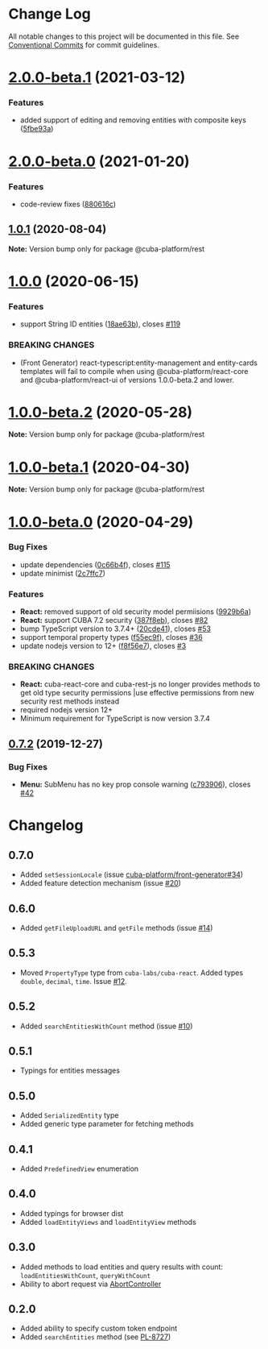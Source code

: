 # Change Log

All notable changes to this project will be documented in this file.
See [Conventional Commits](https://conventionalcommits.org) for commit guidelines.

# [2.0.0-beta.1](https://github.com/cuba-platform/frontend/tree/master/packages/cuba-rest-js/compare/@cuba-platform/rest@2.0.0-beta.0...@cuba-platform/rest@2.0.0-beta.1) (2021-03-12)


### Features

* added support of editing and removing entities with composite keys ([5fbe93a](https://github.com/cuba-platform/frontend/tree/master/packages/cuba-rest-js/commit/5fbe93a5f87f5cf586955459cf182427806e484c))





# [2.0.0-beta.0](https://github.com/cuba-platform/frontend/tree/master/packages/cuba-rest-js/compare/@cuba-platform/rest@2.0.0-dev.1...@cuba-platform/rest@2.0.0-beta.0) (2021-01-20)


### Features

* code-review fixes ([880616c](https://github.com/cuba-platform/frontend/tree/master/packages/cuba-rest-js/commit/880616c496ad88bc109c060f64ef5d8d4e40bf19))





## [1.0.1](https://github.com/cuba-platform/frontend/tree/master/packages/cuba-rest-js/compare/@cuba-platform/rest@1.0.0...@cuba-platform/rest@1.0.1) (2020-08-04)

**Note:** Version bump only for package @cuba-platform/rest





# [1.0.0](https://github.com/cuba-platform/frontend/tree/master/packages/cuba-rest-js/compare/@cuba-platform/rest@1.0.0-beta.2...@cuba-platform/rest@1.0.0) (2020-06-15)


### Features

* support String ID entities ([18ae63b](https://github.com/cuba-platform/frontend/tree/master/packages/cuba-rest-js/commit/18ae63baf80d6e353da276a3ec96ef1c1aa53849)), closes [#119](https://github.com/cuba-platform/frontend/tree/master/packages/cuba-rest-js/issues/119)


### BREAKING CHANGES

* (Front Generator) react-typescript:entity-management and entity-cards
templates will fail to compile when using @cuba-platform/react-core and
@cuba-platform/react-ui of versions 1.0.0-beta.2 and lower.





# [1.0.0-beta.2](https://github.com/cuba-platform/frontend/tree/master/packages/cuba-rest-js/compare/@cuba-platform/rest@1.0.0-beta.1...@cuba-platform/rest@1.0.0-beta.2) (2020-05-28)

**Note:** Version bump only for package @cuba-platform/rest





# [1.0.0-beta.1](https://github.com/cuba-platform/frontend/tree/master/packages/cuba-rest-js/compare/@cuba-platform/rest@1.0.0-beta.0...@cuba-platform/rest@1.0.0-beta.1) (2020-04-30)

**Note:** Version bump only for package @cuba-platform/rest





# [1.0.0-beta.0](https://github.com/cuba-platform/frontend/compare/@cuba-platform/rest@0.7.4...@cuba-platform/rest@1.0.0-beta.0) (2020-04-29)


### Bug Fixes

* update dependencies ([0c66b4f](https://github.com/cuba-platform/frontend/commit/0c66b4f5db14829afa0bf54ede710e85417e44bd)), closes [#115](https://github.com/cuba-platform/frontend/issues/115)
* update minimist ([2c7ffc7](https://github.com/cuba-platform/frontend/commit/2c7ffc788cf058c9f5305e5702932bcdd25e0fc6))


### Features

* **React:** removed support of old security model permiisions ([9929b6a](https://github.com/cuba-platform/frontend/commit/9929b6ad18f3370c648b198149d1216afb6f1a6d))
* **React:** support CUBA 7.2 security ([387f8eb](https://github.com/cuba-platform/frontend/commit/387f8eb1eedfb3c52bad56c7330b1e3612cd6897)), closes [#82](https://github.com/cuba-platform/frontend/issues/82)
* bump TypeScript version to 3.7.4+ ([20cde41](https://github.com/cuba-platform/frontend/commit/20cde41a378addbf09dd4ddf1077fc481bd75a43)), closes [#53](https://github.com/cuba-platform/frontend/issues/53)
* support temporal property types ([f55ec9f](https://github.com/cuba-platform/frontend/commit/f55ec9f7c558ef82a4b6699511a2045f9058f949)), closes [#36](https://github.com/cuba-platform/frontend/issues/36)
* update nodejs version to 12+ ([f8f56e7](https://github.com/cuba-platform/frontend/commit/f8f56e76f679bd6ddeeb0a96842c3be6d7acb0f2)), closes [#3](https://github.com/cuba-platform/frontend/issues/3)


### BREAKING CHANGES

* **React:** cuba-react-core and cuba-rest-js no longer provides methods to get old type security permissions
|use effective permissions from new security rest methods instead
* required nodejs version 12+
* Minimum requirement for TypeScript is now version 3.7.4


## [0.7.2](https://github.com/cuba-platform/frontend/compare/@cuba-platform/rest@0.7.1...@cuba-platform/rest@0.7.2) (2019-12-27)


### Bug Fixes

* **Menu:** SubMenu has no key prop console warning ([c793906](https://github.com/cuba-platform/frontend/commit/c7939064cdca2f49e3fe3dc0316c533b3367f729)), closes [#42](https://github.com/cuba-platform/frontend/issues/42)





# Changelog
## 0.7.0
- Added `setSessionLocale` (issue [cuba-platform/front-generator#34](https://github.com/cuba-platform/front-generator/issues/34))
- Added feature detection mechanism (issue [#20](https://github.com/cuba-platform/cuba-rest-js/issues/20))
## 0.6.0
- Added `getFileUploadURL` and `getFile` methods (issue [#14](https://github.com/cuba-platform/cuba-rest-js/issues/14)) 
## 0.5.3
- Moved `PropertyType` type from `cuba-labs/cuba-react`. Added types `double`, `decimal`, `time`. Issue [#12](https://github.com/cuba-platform/cuba-rest-js/issues/12). 
## 0.5.2
- Added `searchEntitiesWithCount` method (issue [#10](https://github.com/cuba-platform/cuba-rest-js/issues/10))
## 0.5.1
- Typings for entities messages
## 0.5.0
- Added `SerializedEntity` type
- Added generic type parameter for fetching methods
## 0.4.1
- Added `PredefinedView` enumeration
## 0.4.0
- Added typings for browser dist
- Added `loadEntityViews` and `loadEntityView` methods
## 0.3.0
- Added methods to load entities and query results with count: `loadEntitiesWithCount`, `queryWithCount`
- Ability to abort request via [AbortController](https://developer.mozilla.org/en-US/docs/Web/API/AbortController)
## 0.2.0
- Added ability to specify custom token endpoint
- Added `searchEntities` method (see [PL-8727](https://youtrack.cuba-platform.com/issue/PL-8727))

